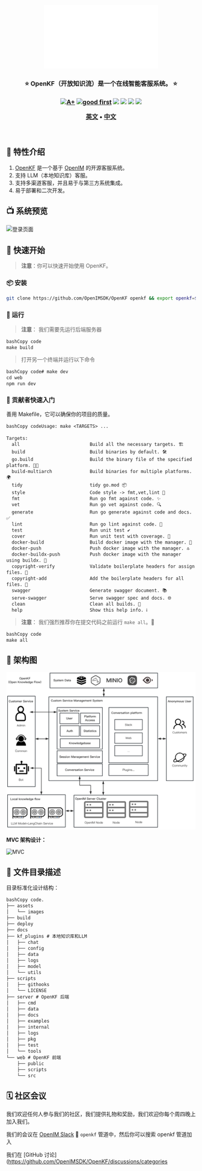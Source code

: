 <p align="center">
    <a href="https://openkf.github.io/website" target="_blank">
        <img src="assets/logo-gif/openkf-logo.gif" width="60%" height="30%"/>
    </a>
</p>
<h3 align="center" style="border-bottom: none">
    ⭐️  OpenKF（开放知识流）是一个在线智能客服系统。 ⭐️ <br>
<h3>

<p align=center>
<a href="https://goreportcard.com/report/github.com/OpenIMSDK/OpenKF"><img src="https://goreportcard.com/badge/github.com/OpenIMSDK/OpenKF" alt="A+"></a>
<a href="https://github.com/OpenIMSDK/OpenKF/issues?q=is%3Aissue+is%3Aopen+sort%3Aupdated-desc+label%3A%22good+first+issue%22"><img src="https://img.shields.io/github/issues/OpenIMSDK/OpenKF/good%20first%20issue?logo=%22github%22" alt="good first"></a>
<a href="https://github.com/OpenIMSDK/OpenKF"><img src="https://img.shields.io/github/stars/OpenIMSDK/OpenKF.svg?style=flat&logo=github&colorB=deeppink&label=stars"></a>
<a href="https://join.slack.com/t/openimsdk/shared_invite/zt-1tmoj26uf-_FDy3dowVHBiGvLk9e5Xkg"><img src="https://img.shields.io/badge/Slack-100%2B-blueviolet?logo=slack&amp;logoColor=white"></a>
<a href="https://github.com/OpenIMSDK/OpenKF/blob/main/LICENSE"><img src="https://img.shields.io/badge/license-Apache--2.0-green"></a>
<a href="https://golang.org/"><img src="https://img.shields.io/badge/Language-Go-blue.svg"></a>
</p>

</p>

<p align="center">
    <a href="./README.md"><b>英文</b></a> •
    <a href="./README_zh-CN.md"><b>中文</b></a>
</p>

</p>
<br>


## 🧩 特性介绍

1. [OpenKF](https://github.com/OpenIMSDK/OpenKF) 是一个基于 [OpenIM](https://github.com/OpenIMSDK) 的开源客服系统。
2. 支持 LLM（本地知识库）客服。
3. 支持多渠道客服，并且易于与第三方系统集成。
4. 易于部署和二次开发。

## 📺 系统预览

![登录页面](./assets/images/login_page.png)

## 🛫 快速开始 

> **注意**：你可以快速开始使用 OpenKF。

### 📦 安装

```bash
git clone https://github.com/OpenIMSDK/OpenKF openkf && export openkf=$(pwd)/openkf && cd $openkf && make
```

### 🚀 运行

> **注意**： 我们需要先运行后端服务器

```
bashCopy code
make build
```

> 打开另一个终端并运行以下命令

```
bashCopy code# make dev
cd web
npm run dev
```

### 📖 贡献者快速入门

善用 Makefile，它可以确保你的项目的质量。

```
bashCopy codeUsage: make <TARGETS> ...

Targets:
  all                          Build all the necessary targets. 🏗️
  build                        Build binaries by default. 🛠️
  go.build                     Build the binary file of the specified platform. 👨‍💻
  build-multiarch              Build binaries for multiple platforms. 🌍
  tidy                         tidy go.mod 📦
  style                        Code style -> fmt,vet,lint 🎨
  fmt                          Run go fmt against code. ✨
  vet                          Run go vet against code. 🔍
  generate                     Run go generate against code and docs. ✅
  lint                         Run go lint against code. 🔎
  test                         Run unit test ✔️
  cover                        Run unit test with coverage. 🧪
  docker-build                 Build docker image with the manager. 🐳
  docker-push                  Push docker image with the manager. 🔝
  docker-buildx-push           Push docker image with the manager using buildx. 🚢
  copyright-verify             Validate boilerplate headers for assign files. 📄
  copyright-add                Add the boilerplate headers for all files. 📝
  swagger                      Generate swagger document. 📚
  serve-swagger                Serve swagger spec and docs. 🌐
  clean                        Clean all builds. 🧹
  help                         Show this help info. ℹ️
```

> **注意**： 我们强烈推荐你在提交代码之前运行 `make all`。🚀

```
bashCopy code
make all
```

## 🕋 架构图

![Architecture](./assets/images/architecture.png)

**MVC 架构设计：**

![MVC](./assets/images/mvc.png)

## 🤖 文件目录描述

目录标准化设计结构：

```
bashCopy code.
├── assets
│   └── images
├── build
├── deploy
├── docs
├── kf_plugins # 本地知识库和LLM
│   ├── chat
│   ├── config
│   ├── data
│   ├── logs
│   ├── model
│   └── utils
├── scripts
│   ├── githooks
│   └── LICENSE
├── server # OpenKF 后端
│   ├── cmd
│   ├── data
│   ├── docs
│   ├── examples
│   ├── internal
│   ├── logs
│   ├── pkg
│   ├── test
│   └── tools
└── web # OpenKF 前端
    ├── public
    ├── scripts
    └── src
```

## 🗓️ 社区会议

我们欢迎任何人参与我们的社区，我们提供礼物和奖励，我们欢迎你每个周四晚上加入我们。

我们的会议在 [OpenIM Slack](https://join.slack.com/t/openimsdk/shared_invite/zt-1tmoj26uf-_FDy3dowVHBiGvLk9e5Xkg) 🎯 `openkf` 管道中，然后你可以搜索 openkf 管道加入

我们在 [GitHub 讨论](https://github.com/OpenIMSDK/OpenKF/discussions/categories
